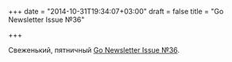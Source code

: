 +++
date = "2014-10-31T19:34:07+03:00"
draft = false
title = "Go Newsletter Issue №36"

+++

<p>Свеженький, пятничный&nbsp;<a href="http://www.golangweekly.com/archive/go-newsletter-issue-36/">Go Newsletter Issue №36</a>.</p>

